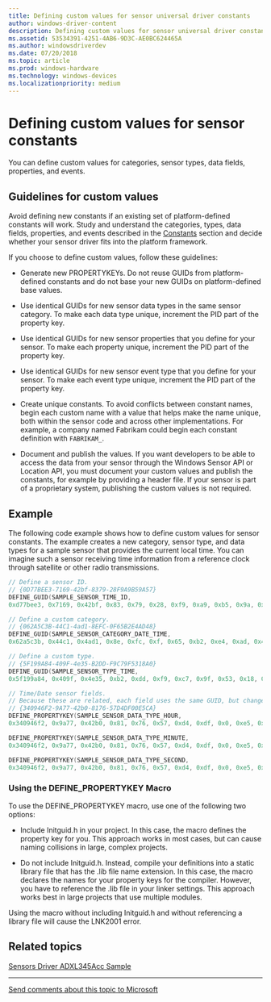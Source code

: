 ```yaml
---
title: Defining custom values for sensor universal driver constants
author: windows-driver-content
description: Defining custom values for sensor universal driver constants
ms.assetid: 53534391-4251-4AB6-9D3C-AE0BC624465A
ms.author: windowsdriverdev
ms.date: 07/20/2018
ms.topic: article
ms.prod: windows-hardware
ms.technology: windows-devices
ms.localizationpriority: medium
---
```


# Defining custom values for sensor constants


You can define custom values for categories, sensor types, data fields, properties, and events.

## Guidelines for custom values

Avoid defining new constants if an existing set of platform-defined constants will work. Study and understand the categories, types, data fields, properties, and events described in the [Constants](about-sensor-constants.md) section and decide whether your sensor driver fits into the platform framework.

If you choose to define custom values, follow these guidelines:

-   Generate new PROPERTYKEYs. Do not reuse GUIDs from platform-defined constants and do not base your new GUIDs on platform-defined base values.

-   Use identical GUIDs for new sensor data types in the same sensor category. To make each data type unique, increment the PID part of the property key.

-   Use identical GUIDs for new sensor properties that you define for your sensor. To make each property unique, increment the PID part of the property key.

-   Use identical GUIDs for new sensor event type that you define for your sensor. To make each event type unique, increment the PID part of the property key.

-   Create unique constants. To avoid conflicts between constant names, begin each custom name with a value that helps make the name unique, both within the sensor code and across other implementations. For example, a company named Fabrikam could begin each constant definition with `FABRIKAM_`.

-   Document and publish the values. If you want developers to be able to access the data from your sensor through the Windows Sensor API or Location API, you must document your custom values and publish the constants, for example by providing a header file. If your sensor is part of a proprietary system, publishing the custom values is not required.

## Example

The following code example shows how to define custom values for sensor constants. The example creates a new category, sensor type, and data types for a sample sensor that provides the current local time. You can imagine such a sensor receiving time information from a reference clock through satellite or other radio transmissions.

```cpp
// Define a sensor ID.
// {0D77BEE3-7169-42bf-8379-28F9A9B59A57}
DEFINE_GUID(SAMPLE_SENSOR_TIME_ID,
0xd77bee3, 0x7169, 0x42bf, 0x83, 0x79, 0x28, 0xf9, 0xa9, 0xb5, 0x9a, 0x57);

// Define a custom category.
// {062A5C3B-44C1-4ad1-8EFC-0F65B2E4AD48}
DEFINE_GUID(SAMPLE_SENSOR_CATEGORY_DATE_TIME,
0x62a5c3b, 0x44c1, 0x4ad1, 0x8e, 0xfc, 0xf, 0x65, 0xb2, 0xe4, 0xad, 0x48);

// Define a custom type.
// {5F199A84-409F-4e35-B2DD-F9C79F5318A0}
DEFINE_GUID(SAMPLE_SENSOR_TYPE_TIME,
0x5f199a84, 0x409f, 0x4e35, 0xb2, 0xdd, 0xf9, 0xc7, 0x9f, 0x53, 0x18, 0xa0);

// Time/Date sensor fields.
// Because these are related, each field uses the same GUID, but changes the PID.
// {340946F2-9A77-42b0-8176-57D4DF00E5CA}
DEFINE_PROPERTYKEY(SAMPLE_SENSOR_DATA_TYPE_HOUR,
0x340946f2, 0x9a77, 0x42b0, 0x81, 0x76, 0x57, 0xd4, 0xdf, 0x0, 0xe5, 0xca, PID_FIRST_USABLE); // PID = 2

DEFINE_PROPERTYKEY(SAMPLE_SENSOR_DATA_TYPE_MINUTE,
0x340946f2, 0x9a77, 0x42b0, 0x81, 0x76, 0x57, 0xd4, 0xdf, 0x0, 0xe5, 0xca, PID_FIRST_USABLE + 1); // PID = 3

DEFINE_PROPERTYKEY(SAMPLE_SENSOR_DATA_TYPE_SECOND,
0x340946f2, 0x9a77, 0x42b0, 0x81, 0x76, 0x57, 0xd4, 0xdf, 0x0, 0xe5, 0xca, PID_FIRST_USABLE + 2); // PID = 4
```

### Using the DEFINE\_PROPERTYKEY Macro

To use the DEFINE\_PROPERTYKEY macro, use one of the following two options:

-   Include Initguid.h in your project. In this case, the macro defines the property key for you. This approach works in most cases, but can cause naming collisions in large, complex projects.

-   Do not include Initguid.h. Instead, compile your definitions into a static library file that has the .lib file name extension. In this case, the macro declares the names for your property keys for the compiler. However, you have to reference the .lib file in your linker settings. This approach works best in large projects that use multiple modules.

Using the macro without including Initguid.h and without referencing a library file will cause the LNK2001 error.

## Related topics

[Sensors Driver ADXL345Acc Sample](http://go.microsoft.com/fwlink/p/?LinkId=617957)

<!--
http://go.microsoft.com/fwlink/p/?LinkId=617957: https://github.com/Microsoft/Windows-driver-samples/tree/master/sensors/ADXL345Acc
-->

--------------------
[Send comments about this topic to Microsoft](mailto:wsddocfb@microsoft.com?subject=Documentation%20feedback%20%5Bsensors\sensors%5D:%20Defining%20custom%20values%20for%20sensor%20constants%20%20RELEASE:%20%281/12/2017%29&body=%0A%0APRIVACY%20STATEMENT%0A%0AWe%20use%20your%20feedback%20to%20improve%20the%20documentation.%20We%20don't%20use%20your%20email%20address%20for%20any%20other%20purpose,%20and%20we'll%20remove%20your%20email%20address%20from%20our%20system%20after%20the%20issue%20that%20you're%20reporting%20is%20fixed.%20While%20we're%20working%20to%20fix%20this%20issue,%20we%20might%20send%20you%20an%20email%20message%20to%20ask%20for%20more%20info.%20Later,%20we%20might%20also%20send%20you%20an%20email%20message%20to%20let%20you%20know%20that%20we've%20addressed%20your%20feedback.%0A%0AFor%20more%20info%20about%20Microsoft's%20privacy%20policy,%20see%20http://privacy.microsoft.com/default.aspx. "Send comments about this topic to Microsoft")


